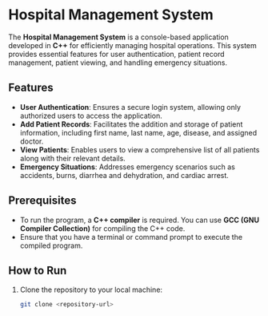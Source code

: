 # Hospital Management System

The **Hospital Management System** is a console-based application developed in **C++** for efficiently managing hospital operations. This system provides essential features for user authentication, patient record management, patient viewing, and handling emergency situations.

## Features

- **User Authentication**: Ensures a secure login system, allowing only authorized users to access the application.
- **Add Patient Records**: Facilitates the addition and storage of patient information, including first name, last name, age, disease, and assigned doctor.
- **View Patients**: Enables users to view a comprehensive list of all patients along with their relevant details.
- **Emergency Situations**: Addresses emergency scenarios such as accidents, burns, diarrhea and dehydration, and cardiac arrest.

## Prerequisites

- To run the program, a **C++ compiler** is required. You can use **GCC (GNU Compiler Collection)** for compiling the C++ code.
- Ensure that you have a terminal or command prompt to execute the compiled program.

## How to Run

1. Clone the repository to your local machine:
   ```bash
   git clone <repository-url>
